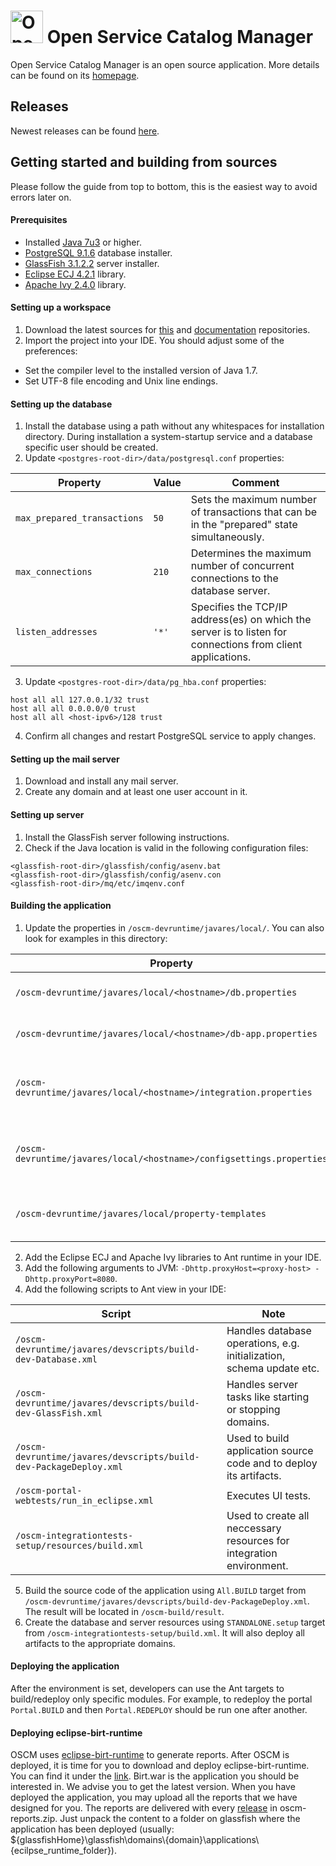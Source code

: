 <p align="center"><h1><img height="52" src="https://avatars0.githubusercontent.com/u/14330878" alt="Open Service Catalog Manager"/>&nbsp;Open Service Catalog Manager</h1></p> 

Open Service Catalog Manager is an open source application. More details can be found on its [homepage](http://openservicecatalogmanager.org/).

## Releases
Newest releases can be found [here](https://github.com/servicecatalog/development/releases).

## Getting started and building from sources
Please follow the guide from top to bottom, this is the easiest way to avoid errors later on.

#### Prerequisites
* Installed [Java 7u3](http://www.oracle.com/technetwork/java/javase/downloads/java-archive-downloads-javase7-521261.html#jdk-7u3-oth-JPR) or higher.
* [PostgreSQL 9.1.6](http://olex.openlogic.com/packages/postgresql/9.1.6) database installer.
* [GlassFish 3.1.2.2](http://glassfish.java.net/downloads/3.1.2.2-final.html) server installer.
* [Eclipse ECJ 4.2.1](http://mvnrepository.com/artifact/org.eclipse.jdt.core.compiler/ecj/4.2.1) library.
* [Apache Ivy 2.4.0](http://www.apache.org/dist/ant/ivy/2.4.0/) library.

#### Setting up a workspace
1. Download the latest sources for [this](https://github.com/servicecatalog/development) and [documentation](https://github.com/servicecatalog/documentation) repositories.
2. Import the project into your IDE. You should adjust some of the preferences:
  * Set the compiler level to the installed version of Java 1.7.
  * Set UTF-8 file encoding and Unix line endings.

#### Setting up the database
1. Install the database using a path without any whitespaces for installation directory. During installation a system-startup service and a database specific user should be created. 
2. Update `<postgres-root-dir>/data/postgresql.conf` properties:

| Property  | Value |  Comment  |
| ------------- | ------------- | ------------- |
| `max_prepared_transactions`  | `50`  |  Sets the maximum number of transactions that can be in the "prepared" state simultaneously.  |
| `max_connections`  | `210`  |  Determines the maximum number of concurrent connections to the database server.  |
| `listen_addresses`  |  `'*'`  |  Specifies the TCP/IP address(es) on which the server is to listen for connections from client applications.  |

3. Update `<postgres-root-dir>/data/pg_hba.conf` properties:

```
host all all 127.0.0.1/32 trust 
host all all 0.0.0.0/0 trust 
host all all <host-ipv6>/128 trust
```

4. Confirm all changes and restart PostgreSQL service to apply changes.

#### Setting up the mail server
1. Download and install any mail server.
2. Create any domain and at least one user account in it.

#### Setting up server
1. Install the GlassFish server following instructions.
2. Check if the Java location is valid in the following configuration files:
```
<glassfish-root-dir>/glassfish/config/asenv.bat 
<glassfish-root-dir>/glassfish/config/asenv.con 
<glassfish-root-dir>/mq/etc/imqenv.conf
```

#### Building the application
1. Update the properties in `/oscm-devruntime/javares/local/`. You can also look for examples in this directory:

| Property  | Note |
| ------------- | ------------- |
| `/oscm-devruntime/javares/local/<hostname>/db.properties` | Database connection details.  |
| `/oscm-devruntime/javares/local/<hostname>/db-app.properties`  | Database connection details.  |
| `/oscm-devruntime/javares/local/<hostname>/integration.properties`  |  Mostly server settings like ports etc.  |
| `/oscm-devruntime/javares/local/<hostname>/configsettings.properties`  |  Mostly server settings like ports etc. |
| `/oscm-devruntime/javares/local/property-templates`  |  Folder containing templates files.  |

2. Add the Eclipse ECJ and Apache Ivy libraries to Ant runtime in your IDE.
3. Add the following arguments to JVM: `-Dhttp.proxyHost=<proxy-host> -Dhttp.proxyPort=8080`.
4. Add the following scripts to Ant view in your IDE:

| Script  | Note |
| ------------- | ------------- |
| `/oscm-devruntime/javares/devscripts/build-dev-Database.xml` | Handles database operations, e.g. initialization, schema update etc.  |
| `/oscm-devruntime/javares/devscripts/build-dev-GlassFish.xml`  | Handles server tasks like starting or stopping domains.  |
| `/oscm-devruntime/javares/devscripts/build-dev-PackageDeploy.xml`  |  Used to build application source code and to deploy its artifacts.  |
| `/oscm-portal-webtests/run_in_eclipse.xml`  |  Executes UI tests. |
| `/oscm-integrationtests-setup/resources/build.xml`  |  Used to create all neccessary resources for integration environment.  |
5. Build the source code of the application using `All.BUILD` target from `/oscm-devruntime/javares/devscripts/build-dev-PackageDeploy.xml`. The result will be located in `/oscm-build/result`.
6. Create the database and server resources using `STANDALONE.setup` target from `/oscm-integrationtests-setup/build.xml`. It will also deploy all artifacts to the appropriate domains.

#### Deploying the application

After the environment is set, developers can use the Ant targets to build/redeploy only specific modules. For example, to redeploy the portal `Portal.BUILD` and then `Portal.REDEPLOY` should be run one after another.


#### Deploying eclipse-birt-runtime

OSCM uses [eclipse-birt-runtime](http://www.eclipse.org/birt/) to generate reports. After OSCM is deployed, it is time for you to download and deploy eclipse-birt-runtime. You can find it under the [link](http://www.eclipse.org/downloads/download.php?file=/birt/downloads/drops/R-R1-4_5_0-201506092134/birt-runtime-4.5.0-20150609.zip). Birt.war is the application you should be interested in. We advise you to get the latest version. When you have deployed the application, you may upload all the reports that we have designed for you. The reports are delivered with every [release](https://github.com/servicecatalog/development/releases) in oscm-reports.zip. Just unpack the content to a folder on glassfish where the application has been deployed (usually: ${glassfishHome}\glassfish\domains\\{domain}\applications\\{ecilpse_runtime_folder}).
